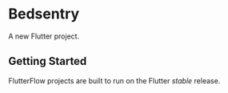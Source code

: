 # Bedsentry

A new Flutter project.

## Getting Started

FlutterFlow projects are built to run on the Flutter _stable_ release.
